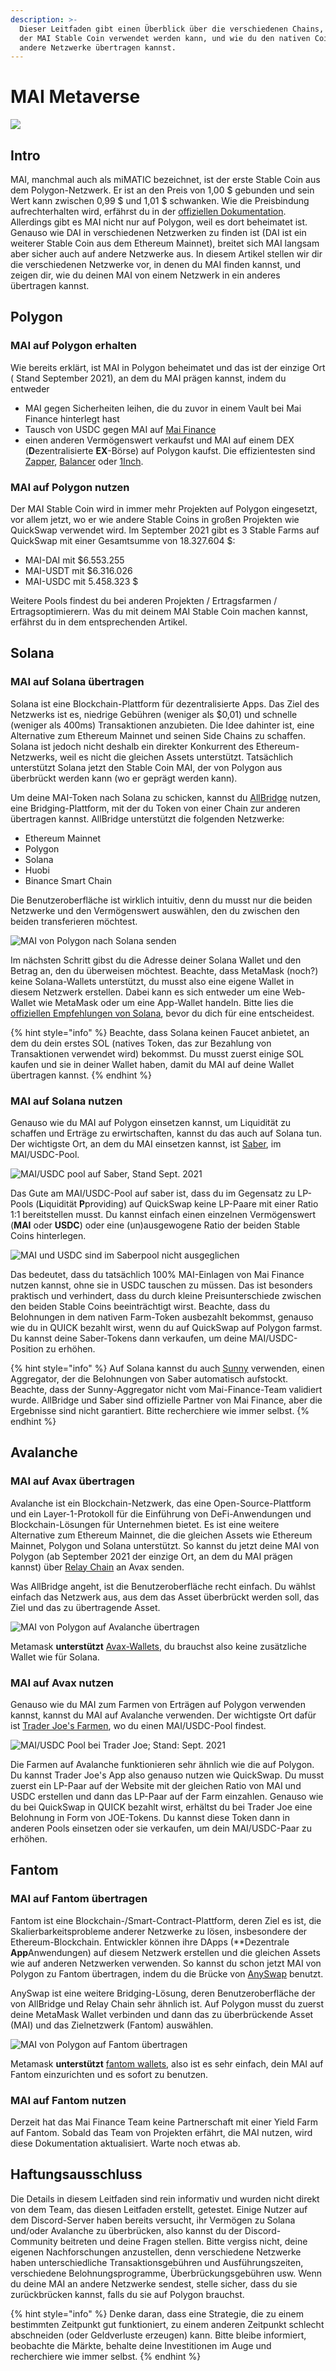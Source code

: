 ```yaml
---
description: >-
  Dieser Leitfaden gibt einen Überblick über die verschiedenen Chains, auf denen
  der MAI Stable Coin verwendet werden kann, und wie du den nativen Coin auf
  andere Netzwerke übertragen kannst.
---
```


# MAI Metaverse

![](../.gitbook/assets/screen-shot-2021-09-13-at-1.06.42-pm.png)

## Intro

MAI, manchmal auch als miMATIC bezeichnet, ist der erste Stable Coin aus dem Polygon-Netzwerk. Er ist an den Preis von 1,00 $ gebunden und sein Wert kann zwischen 0,99 $ und 1,01 $ schwanken. Wie die Preisbindung aufrechterhalten wird, erfährst du in der [offiziellen Dokumentation](https://docs.mai.finance/stablecoin-economics). Allerdings gibt es MAI nicht nur auf Polygon, weil es dort beheimatet ist. Genauso wie DAI in verschiedenen Netzwerken zu finden ist (DAI ist ein weiterer Stable Coin aus dem Ethereum Mainnet), breitet sich MAI langsam aber sicher auch auf andere Netzwerke aus. In diesem Artikel stellen wir dir die verschiedenen Netzwerke vor, in denen du MAI finden kannst, und zeigen dir, wie du deinen MAI von einem Netzwerk in ein anderes übertragen kannst.

## Polygon

### MAI auf Polygon erhalten





Wie bereits erklärt, ist MAI in Polygon beheimatet und das ist der einzige Ort ( Stand September 2021), an dem du MAI prägen kannst, indem du entweder

* MAI gegen Sicherheiten leihen, die du zuvor in einem Vault bei Mai Finance hinterlegt hast
* Tausch von USDC gegen MAI auf [Mai Finance](https://app.mai.finance/anchor)
* einen anderen Vermögenswert verkaufst und MAI auf einem DEX (**D**ezentralisierte **EX**-Börse) auf Polygon kaufst. Die effizientesten sind [Zapper](https://zapper.fi/exchange), [Balancer](https://polygon.balancer.fi/#/trade) oder [1Inch](https://app.1inch.io/#/137/classic/swap).

### MAI auf Polygon nutzen

Der MAI Stable Coin wird in immer mehr Projekten auf Polygon eingesetzt, vor allem jetzt, wo er wie andere Stable Coins in großen Projekten wie QuickSwap verwendet wird. Im September 2021 gibt es 3 Stable Farms auf QuickSwap mit einer Gesamtsumme von 18.327.604 $:

* MAI-DAI mit $6.553.255
* MAI-USDT mit $6.316.026
* MAI-USDC mit 5.458.323 $

Weitere Pools findest du bei anderen Projekten / Ertragsfarmen / Ertragsoptimierern. Was du mit deinem MAI Stable Coin machen kannst, erfährst du in dem entsprechenden Artikel.

## Solana

### MAI auf Solana übertragen

Solana ist eine Blockchain-Plattform für dezentralisierte Apps. Das Ziel des Netzwerks ist es, niedrige Gebühren (weniger als $0,01) und schnelle (weniger als 400ms) Transaktionen anzubieten. Die Idee dahinter ist, eine Alternative zum Ethereum Mainnet und seinen Side Chains zu schaffen. Solana ist jedoch nicht deshalb ein direkter Konkurrent des Ethereum-Netzwerks, weil es nicht die gleichen Assets unterstützt. Tatsächlich unterstützt Solana jetzt den Stable Coin MAI, der von Polygon aus überbrückt werden kann (wo er geprägt werden kann).

Um deine MAI-Token nach Solana zu schicken, kannst du [AllBridge](https://allbridge.io) nutzen, eine Bridging-Plattform, mit der du Token von einer Chain zur anderen übertragen kannst. AllBridge unterstützt die folgenden Netzwerke:

* Ethereum Mainnet
* Polygon
* Solana
* Huobi
* Binance Smart Chain

Die Benutzeroberfläche ist wirklich intuitiv, denn du musst nur die beiden Netzwerke und den Vermögenswert auswählen, den du zwischen den beiden transferieren möchtest.

![MAI von Polygon nach Solana senden](../.gitbook/assets/screen-shot-2021-09-13-at-1.52.23-pm.png)

Im nächsten Schritt gibst du die Adresse deiner Solana Wallet und den Betrag an, den du überweisen möchtest. Beachte, dass MetaMask (noch?) keine Solana-Wallets unterstützt, du musst also eine eigene Wallet in diesem Netzwerk erstellen. Dabei kann es sich entweder um eine Web-Wallet wie MetaMask oder um eine App-Wallet handeln. Bitte lies die [offiziellen Empfehlungen von Solana](https://docs.solana.com/wallet-guide), bevor du dich für eine entscheidest.

{% hint style="info" %}
Beachte, dass Solana keinen Faucet anbietet, an dem du dein erstes SOL (natives Token, das zur Bezahlung von Transaktionen verwendet wird) bekommst. Du musst zuerst einige SOL kaufen und sie in deiner Wallet haben, damit du MAI auf deine Wallet übertragen kannst.
{% endhint %}

### MAI auf Solana nutzen

Genauso wie du MAI auf Polygon einsetzen kannst, um Liquidität zu schaffen und Erträge zu erwirtschaften, kannst du das auch auf Solana tun. Der wichtigste Ort, an dem du MAI einsetzen kannst, ist [Saber](https://app.saber.so), im MAI/USDC-Pool.

![MAI/USDC pool auf Saber, Stand Sept. 2021](../.gitbook/assets/screen-shot-2021-09-13-at-2.11.10-pm.png)

Das Gute am MAI/USDC-Pool auf saber ist, dass du im Gegensatz zu LP-Pools (**L**iquidität **P**providing) auf QuickSwap keine LP-Paare mit einer Ratio 1:1 bereitstellen musst. Du kannst einfach einen einzelnen Vermögenswert (**MAI** oder **USDC**) oder eine (un)ausgewogene Ratio der beiden Stable Coins hinterlegen.

![MAI und USDC sind im Saberpool nicht ausgeglichen](../.gitbook/assets/screen-shot-2021-09-13-at-2.13.51-pm.png)

Das bedeutet, dass du tatsächlich 100% MAI-Einlagen von Mai Finance nutzen kannst, ohne sie in USDC tauschen zu müssen. Das ist besonders praktisch und verhindert, dass du durch kleine Preisunterschiede zwischen den beiden Stable Coins beeinträchtigt wirst. Beachte, dass du Belohnungen in dem nativen Farm-Token ausbezahlt bekommst, genauso wie du in QUICK bezahlt wirst, wenn du auf QuickSwap auf Polygon farmst. Du kannst deine Saber-Tokens dann verkaufen, um deine MAI/USDC-Position zu erhöhen.

{% hint style="info" %}
Auf Solana kannst du auch [Sunny](https://app.sunny.ag) verwenden, einen Aggregator, der die Belohnungen von Saber automatisch aufstockt. Beachte, dass der Sunny-Aggregator nicht vom Mai-Finance-Team validiert wurde. AllBridge und Saber sind offizielle Partner von Mai Finance, aber die Ergebnisse sind nicht garantiert. Bitte recherchiere wie immer selbst.
{% endhint %}

## Avalanche

### MAI auf Avax übertragen

Avalanche ist ein Blockchain-Netzwerk, das eine Open-Source-Plattform und ein Layer-1-Protokoll für die Einführung von DeFi-Anwendungen und Blockchain-Lösungen für Unternehmen bietet. Es ist eine weitere Alternative zum Ethereum Mainnet, die die gleichen Assets wie Ethereum Mainnet, Polygon und Solana unterstützt. So kannst du jetzt deine MAI von Polygon (ab September 2021 der einzige Ort, an dem du MAI prägen kannst) über [Relay Chain](https://app.relaychain.com/#/transfer) an Avax senden.

Was AllBridge angeht, ist die Benutzeroberfläche recht einfach. Du wählst einfach das Netzwerk aus, aus dem das Asset überbrückt werden soll, das Ziel und das zu übertragende Asset.

![MAI von Polygon auf Avalanche übertragen](../.gitbook/assets/screen-shot-2021-09-13-at-2.52.31-pm.png)

Metamask **unterstützt** [Avax-Wallets](https://support.avax.network/en/articles/4626956-how-do-i-set-up-metamask-on-avalanche), du brauchst also keine zusätzliche Wallet wie für Solana.

### MAI auf Avax nutzen

Genauso wie du MAI zum Farmen von Erträgen auf Polygon verwenden kannst, kannst du MAI auf Avalanche verwenden. Der wichtigste Ort dafür ist [Trader Joe's Farmen](https://www.traderjoexyz.com/#/farm), wo du einen MAI/USDC-Pool findest.

![MAI/USDC Pool bei Trader Joe; Stand: Sept. 2021](../.gitbook/assets/screen-shot-2021-09-13-at-3.07.19-pm.png)

Die Farmen auf Avalanche funktionieren sehr ähnlich wie die auf Polygon. Du kannst Trader Joe's App also genauso nutzen wie QuickSwap. Du musst zuerst ein LP-Paar auf der Website mit der gleichen Ratio von MAI und USDC erstellen und dann das LP-Paar auf der Farm einzahlen. Genauso wie du bei QuickSwap in QUICK bezahlt wirst, erhältst du bei Trader Joe eine Belohnung in Form von JOE-Tokens. Du kannst diese Token dann in anderen Pools einsetzen oder sie verkaufen, um dein MAI/USDC-Paar zu erhöhen.

## Fantom

### MAI auf Fantom übertragen

Fantom ist eine Blockchain-/Smart-Contract-Plattform, deren Ziel es ist, die Skalierbarkeitsprobleme anderer Netzwerke zu lösen, insbesondere der Ethereum-Blockchain. Entwickler können ihre DApps (\*\*Dezentrale **App**Anwendungen) auf diesem Netzwerk erstellen und die gleichen Assets wie auf anderen Netzwerken verwenden. So kannst du schon jetzt MAI von Polygon zu Fantom übertragen, indem du die Brücke von [AnySwap](https://anyswap.exchange/#/bridge) benutzt.

AnySwap ist eine weitere Bridging-Lösung, deren Benutzeroberfläche der von AllBridge und Relay Chain sehr ähnlich ist. Auf Polygon musst du zuerst deine MetaMask Wallet verbinden und dann das zu überbrückende Asset (MAI) und das Zielnetzwerk (Fantom) auswählen.

![MAI von Polygon auf Fantom übertragen](../.gitbook/assets/image.png)

Metamask **unterstützt** [fantom wallets](https://docs.fantom.foundation/tutorials/set-up-metamask), also ist es sehr einfach, dein MAI auf Fantom einzurichten und es sofort zu benutzen.

### MAI auf Fantom nutzen

Derzeit hat das Mai Finance Team keine Partnerschaft mit einer Yield Farm auf Fantom. Sobald das Team von Projekten erfährt, die MAI nutzen, wird diese Dokumentation aktualisiert. Warte noch etwas ab.

## Haftungsausschluss

Die Details in diesem Leitfaden sind rein informativ und wurden nicht direkt von dem Team, das diesen Leitfaden erstellt, getestet. Einige Nutzer auf dem Discord-Server haben bereits versucht, ihr Vermögen zu Solana und/oder Avalanche zu überbrücken, also kannst du der Discord-Community beitreten und deine Fragen stellen. Bitte vergiss nicht, deine eigenen Nachforschungen anzustellen, denn verschiedene Netzwerke haben unterschiedliche Transaktionsgebühren und Ausführungszeiten, verschiedene Belohnungsprogramme, Überbrückungsgebühren usw. Wenn du deine MAI an andere Netzwerke sendest, stelle sicher, dass du sie zurückbrücken kannst, falls du sie auf Polygon brauchst.

{% hint style="info" %}
Denke daran, dass eine Strategie, die zu einem bestimmten Zeitpunkt gut funktioniert, zu einem anderen Zeitpunkt schlecht abschneiden (oder Geldverluste erzeugen) kann. Bitte bleibe informiert, beobachte die Märkte, behalte deine Investitionen im Auge und recherchiere wie immer selbst.
{% endhint %}
